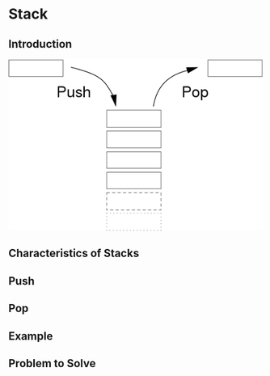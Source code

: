 # Stack
## Introduction
![This is an image](https://github.com/chenmilla/CSE-212-Final/blob/main/images/Stack-sv.svg.png)


## Characteristics of Stacks

## Push

## Pop

## Example


## Problem to Solve
